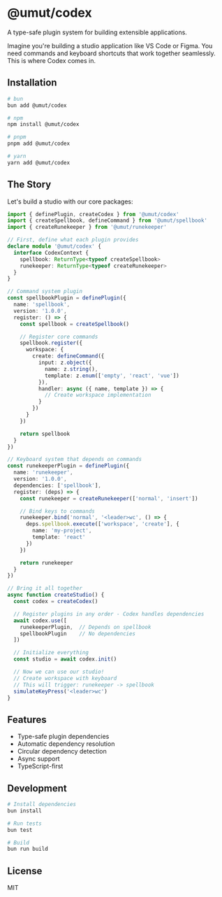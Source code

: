 # @umut/codex

A type-safe plugin system for building extensible applications.

Imagine you're building a studio application like VS Code or Figma. You need commands and keyboard shortcuts that work together seamlessly. This is where Codex comes in.

## Installation

```bash
# bun
bun add @umut/codex

# npm
npm install @umut/codex

# pnpm
pnpm add @umut/codex

# yarn
yarn add @umut/codex
```

## The Story

Let's build a studio with our core packages:

```typescript
import { definePlugin, createCodex } from '@umut/codex'
import { createSpellbook, defineCommand } from '@umut/spellbook'
import { createRunekeeper } from '@umut/runekeeper'

// First, define what each plugin provides
declare module '@umut/codex' {
  interface CodexContext {
    spellbook: ReturnType<typeof createSpellbook>
    runekeeper: ReturnType<typeof createRunekeeper>
  }
}

// Command system plugin
const spellbookPlugin = definePlugin({
  name: 'spellbook',
  version: '1.0.0',
  register: () => {
    const spellbook = createSpellbook()

    // Register core commands
    spellbook.register({
      workspace: {
        create: defineCommand({
          input: z.object({
            name: z.string(),
            template: z.enum(['empty', 'react', 'vue'])
          }),
          handler: async ({ name, template }) => {
            // Create workspace implementation
          }
        })
      }
    })

    return spellbook
  }
})

// Keyboard system that depends on commands
const runekeeperPlugin = definePlugin({
  name: 'runekeeper',
  version: '1.0.0',
  dependencies: ['spellbook'],
  register: (deps) => {
    const runekeeper = createRunekeeper(['normal', 'insert'])

    // Bind keys to commands
    runekeeper.bind('normal', '<leader>wc', () => {
      deps.spellbook.execute(['workspace', 'create'], {
        name: 'my-project',
        template: 'react'
      })
    })

    return runekeeper
  }
})

// Bring it all together
async function createStudio() {
  const codex = createCodex()

  // Register plugins in any order - Codex handles dependencies
  await codex.use([
    runekeeperPlugin,  // Depends on spellbook
    spellbookPlugin    // No dependencies
  ])

  // Initialize everything
  const studio = await codex.init()

  // Now we can use our studio!
  // Create workspace with keyboard
  // This will trigger: runekeeper -> spellbook
  simulateKeyPress('<leader>wc')
}
```

## Features

- Type-safe plugin dependencies
- Automatic dependency resolution
- Circular dependency detection
- Async support
- TypeScript-first

## Development

```bash
# Install dependencies
bun install

# Run tests
bun test

# Build
bun run build
```

## License

MIT 